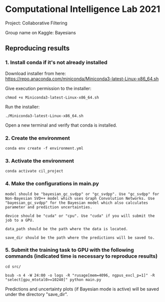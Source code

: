 # Computational Intelligence Lab 2021

Project: Collaborative Filtering

Group name on Kaggle: Bayesians

## Reproducing results


### 1. Install conda if it's not already installed

Download installer from here: https://repo.anaconda.com/miniconda/Miniconda3-latest-Linux-x86_64.sh


Give execution permission to the installer:

    chmod +x Miniconda3-latest-Linux-x86_64.sh

Run the installer:

    ./Miniconda3-latest-Linux-x86_64.sh

Open a new terminal and verify that conda is installed.


### 2. Create the environment

    conda env create -f environment.yml


### 3. Activate the environment

    conda activate cil_project


### 4. Make the configurations in main.py

    model should be "bayesian_gc_svdpp" or "gc_svdpp". Use "gc_svdpp" for Non-Bayesian SVD++ model which uses Graph Convolution Networks. Use "bayesian_gc_svdpp" for the Bayesian model which also calculates parameter and prediction uncertainties.

    device should be "cuda" or "cpu". Use "cuda" if you will submit the job to a GPU.

    data_path should be the path where the data is located.

    save_dir should be the path where the predictions will be saved to.


### 5. Submit the training task to GPU with the following commands (indicated time is necessary to reproduce results)

    cd src/

    bsub -n 4 -W 24:00 -o logs -R "rusage[mem=4096, ngpus_excl_p=1]" -R "select[gpu_mtotal0>=10240]" python main.py

Predictions and uncertainty plots (if Bayesian mode is active) will be saved under the directory "save_dir".